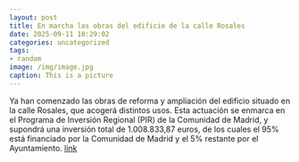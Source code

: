 ```yaml
---
layout: post
title: En marcha las obras del edificio de la calle Rosales
date: 2025-09-11 10:29:02
categories: uncategorized
tags:
- random
image: /img/image.jpg
caption: This is a picture
---
```

Ya han comenzado las obras de reforma y ampliación del edificio situado en la calle Rosales, que acogerá distintos usos. Esta actuación se enmarca en el Programa de Inversión Regional (PIR) de la Comunidad de Madrid, y supondrá una inversión total de 1.008.833,87 euros, de los cuales el 95% está financiado por la Comunidad de Madrid y el 5% restante por el Ayuntamiento.  [link](https://www.ayto-villacanada.es/noticias/en-marcha-las-obras-del-edificio-de-la-calle-rosales/)
